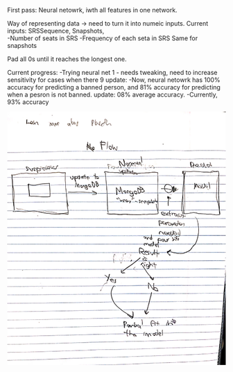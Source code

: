 First pass: 
Neural netowrk, iwth all features in one network. 

Way of representing data -> need to turn it into numeic inputs. 
Current inputs: 
SRSSequence, Snapshots,  
-Number of seats in SRS 
-Frequency of each seta in SRS
Same for snapshots

Pad all 0s until it reaches the longest one. 

Current progress:
-Trying neural net 1 - needs tweaking, need to increase sensitivity for cases when there 9
update: 
-Now, neural netowrk has 100% accuracy for predicting a banned person, and 81% accuracy for predicting 
when a pesron is not banned. 
update: 
08% average accuracy. 
-Currently, 93% accuracy

![Alt text](URM.jpg?raw=true "URM of prediction flow")
